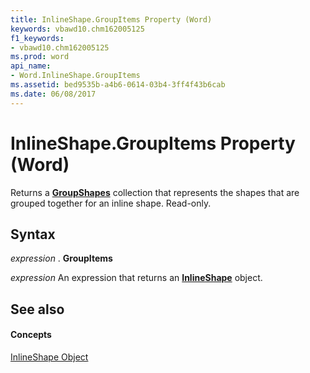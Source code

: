 ```yaml
---
title: InlineShape.GroupItems Property (Word)
keywords: vbawd10.chm162005125
f1_keywords:
- vbawd10.chm162005125
ms.prod: word
api_name:
- Word.InlineShape.GroupItems
ms.assetid: bed9535b-a4b6-0614-03b4-3ff4f43b6cab
ms.date: 06/08/2017
---
```



# InlineShape.GroupItems Property (Word)

Returns a  **[GroupShapes](Word.groupshapes.md)** collection that represents the shapes that are grouped together for an inline shape. Read-only.


## Syntax

 _expression_ . **GroupItems**

 _expression_ An expression that returns an **[InlineShape](Word.InlineShape.md)** object.


## See also


#### Concepts


[InlineShape Object](Word.InlineShape.md)

